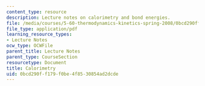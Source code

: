 ```yaml
---
content_type: resource
description: Lecture notes on calorimetry and bond energies.
file: /media/courses/5-60-thermodynamics-kinetics-spring-2008/0bcd290ff179f0be4f8530854ad2dcde_5_60_lecture7.pdf
file_type: application/pdf
learning_resource_types:
- Lecture Notes
ocw_type: OCWFile
parent_title: Lecture Notes
parent_type: CourseSection
resourcetype: Document
title: Calorimetry
uid: 0bcd290f-f179-f0be-4f85-30854ad2dcde
---
```

